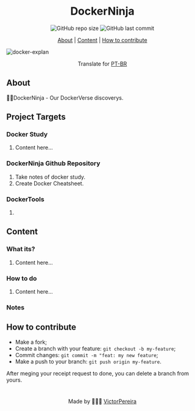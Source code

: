 <h1 align = "center">DockerNinja</h1>

<div align="center">  
   <img alt="GitHub repo size" src="https://img.shields.io/github/repo-size/victorpereiira/DockerNinja">
   <img alt="GitHub last commit" src="https://img.shields.io/github/last-commit/victorpereiira/DockerNinja">
</div>


<p align = "center">
    <a href="#about">About</a>   |
    <a href="#content">Content</a>   |
    <a href="#how-to-contribute">How to contribute</a>   
</p>

![docker-explan](https://user-images.githubusercontent.com/64560823/212745252-a22d645c-6908-418c-806d-7df9b11e8d09.png)

<!-- <p align = "center"><img height = '400' src = "https://user-images.githubusercontent.com/64560823/127571876-967811e4-8686-45b2-8140-f35f76dbc58e.gif")
><p>   -->

<div align="center">
    Translate for
    <a href="./github/readme_pt-br.md">PT-BR</a>
</div>


## About
🐱‍👤DockerNinja - Our DockerVerse discoverys.


## Project Targets

### Docker Study

1. Content here...

### DockerNinja Github Repository

1. Take notes of docker study.
2. Create Docker Cheatsheet.

### DockerTools

1. 

## Content

### What its?

1. Content here...
   

### How to do

1. Content here...


### Notes

## How to contribute
- Make a fork;
- Create a branch with your feature: `git checkout -b my-feature`;
- Commit changes: `git commit -m "feat: my new feature`;
- Make a push to your branch: `git push origin my-feature`.

<p>After meging your receipt request to done, you can delete a branch from yours.</p>

#
<p align = "center">
    Made by 👨🏾‍💻
    <a href="https://github.com/VictorPereiira">VictorPereira</a>
</p>
